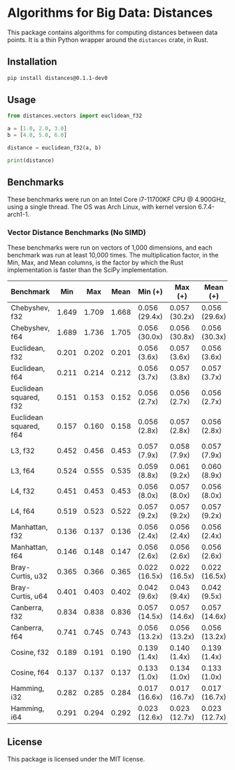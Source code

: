 # Algorithms for Big Data: Distances

This package contains algorithms for computing distances between data points.
It is a thin Python wrapper around the `distances` crate, in Rust.

## Installation

```bash
pip install distances@0.1.1-dev0
```

## Usage

```python
from distances.vectors import euclidean_f32

a = [1.0, 2.0, 3.0]
b = [4.0, 5.0, 6.0]

distance = euclidean_f32(a, b)

print(distance)
```

## Benchmarks

These benchmarks were run on an Intel Core i7-11700KF CPU @ 4.900GHz, using a single thread.
The OS was Arch Linux, with kernel version 6.7.4-arch1-1.

### Vector Distance Benchmarks (No SIMD)

These benchmarks were run on vectors of 1,000 dimensions, and each benchmark was run at least 10,000 times.
The multiplication factor, in the Min, Max, and Mean columns, is the factor by which the Rust implementation is faster than the SciPy implementation.

|              Benchmark | Min     | Max     | Mean    | Min (+)         | Max (+)         | Mean (+)        |
|------------------------|---------|---------|---------|-----------------|-----------------|-----------------|
|         Chebyshev, f32 | 1.649   | 1.709   | 1.668   | 0.056 (29.4x)   | 0.057 (30.2x)   | 0.056 (29.6x)   |
|         Chebyshev, f64 | 1.689   | 1.736   | 1.705   | 0.056 (30.0x)   | 0.056 (30.8x)   | 0.056 (30.3x)   |
|         Euclidean, f32 | 0.201   | 0.202   | 0.201   | 0.056 (3.6x)    | 0.057 (3.6x)    | 0.056 (3.6x)    |
|         Euclidean, f64 | 0.211   | 0.214   | 0.212   | 0.056 (3.7x)    | 0.057 (3.8x)    | 0.057 (3.7x)    |
| Euclidean squared, f32 | 0.151   | 0.153   | 0.152   | 0.056 (2.7x)    | 0.056 (2.7x)    | 0.056 (2.7x)    |
| Euclidean squared, f64 | 0.157   | 0.160   | 0.158   | 0.056 (2.8x)    | 0.057 (2.8x)    | 0.056 (2.8x)    |
|                L3, f32 | 0.452   | 0.456   | 0.453   | 0.057 (7.9x)    | 0.058 (7.9x)    | 0.057 (7.9x)    |
|                L3, f64 | 0.524   | 0.555   | 0.535   | 0.059 (8.8x)    | 0.061 (9.2x)    | 0.060 (8.9x)    |
|                L4, f32 | 0.451   | 0.453   | 0.453   | 0.056 (8.0x)    | 0.057 (8.0x)    | 0.056 (8.0x)    |
|                L4, f64 | 0.519   | 0.523   | 0.522   | 0.057 (9.2x)    | 0.057 (9.2x)    | 0.057 (9.2x)    |
|         Manhattan, f32 | 0.136   | 0.137   | 0.136   | 0.056 (2.4x)    | 0.056 (2.4x)    | 0.056 (2.4x)    |
|         Manhattan, f64 | 0.146   | 0.148   | 0.147   | 0.056 (2.6x)    | 0.056 (2.6x)    | 0.056 (2.6x)    |
|       Bray-Curtis, u32 | 0.365   | 0.366   | 0.365   | 0.022 (16.5x)   | 0.022 (16.5x)   | 0.022 (16.5x)   |
|       Bray-Curtis, u64 | 0.401   | 0.403   | 0.402   | 0.042 (9.6x)    | 0.043 (9.4x)    | 0.042 (9.5x)    |
|          Canberra, f32 | 0.834   | 0.838   | 0.836   | 0.057 (14.5x)   | 0.057 (14.6x)   | 0.057 (14.6x)   |
|          Canberra, f64 | 0.741   | 0.745   | 0.743   | 0.056 (13.2x)   | 0.056 (13.2x)   | 0.056 (13.2x)   |
|            Cosine, f32 | 0.189   | 0.191   | 0.190   | 0.139 (1.4x)    | 0.140 (1.4x)    | 0.139 (1.4x)    |
|            Cosine, f64 | 0.137   | 0.137   | 0.137   | 0.133 (1.0x)    | 0.134 (1.0x)    | 0.133 (1.0x)    |
|           Hamming, i32 | 0.282   | 0.285   | 0.284   | 0.017 (16.6x)   | 0.017 (16.7x)   | 0.017 (16.7x)   |
|           Hamming, i64 | 0.291   | 0.294   | 0.292   | 0.023 (12.6x)   | 0.023 (12.7x)   | 0.023 (12.7x)   |

## License

This package is licensed under the MIT license.

